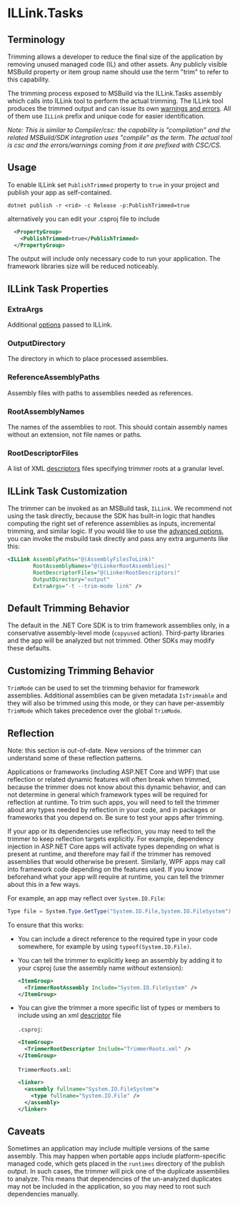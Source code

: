 # ILLink.Tasks

## Terminology

Trimming allows a developer to reduce the final size of the application by removing unused managed code (IL) and other assets. Any publicly visible MSBuild property or item group name should use the term "trim" to refer to this capability.

The trimming process exposed to MSBuild via the ILLink.Tasks assembly which calls into ILLink tool to perform the actual trimming. The ILLink tool produces the trimmed output and can issue its own [warnings and errors](error-codes.md). All of them use `ILLink` prefix and unique code for easier identification.

*Note: This is similar to Compiler/csc: the capability is "compilation" and the related MSBuild/SDK integration uses "compile" as the term. The actual tool is csc and the errors/warnings coming from it are prefixed with CSC/CS.*

## Usage

To enable ILLink set `PublishTrimmed` property to `true` in your project and publish your app as self-contained.

```
dotnet publish -r <rid> -c Release -p:PublishTrimmed=true
```

alternatively you can edit your .csproj file to include 

```xml
  <PropertyGroup>
    <PublishTrimmed>true</PublishTrimmed>
  </PropertyGroup>
```

The output will include only necessary code to run your application. The framework libraries size will be reduced noticeably.

## ILLink Task Properties

### ExtraArgs

Additional [options](illink-options.md) passed to ILLink.

### OutputDirectory

The directory in which to place processed assemblies.

### ReferenceAssemblyPaths

Assembly files with paths to assemblies needed as references.

### RootAssemblyNames

The names of the assemblies to root. This should contain assembly names without an extension, not file names or
paths.

### RootDescriptorFiles

A list of XML [descriptors](data-formats.md#descriptor-format) files specifying trimmer roots at a granular level.

## ILLink Task Customization

The trimmer can be invoked as an MSBuild task, `ILLink`. We recommend not using the task directly, because the SDK has built-in logic that handles computing the right set of reference assemblies as inputs, incremental trimming, and similar logic. If you would like to use the [advanced options](illink-options.md), you can invoke the msbuild task directly and pass any extra arguments like this:

```xml
<ILLink AssemblyPaths="@(AssemblyFilesToLink)"
        RootAssemblyNames="@(LinkerRootAssemblies)"
        RootDescriptorFiles="@(LinkerRootDescriptors)"
        OutputDirectory="output"
        ExtraArgs="-t --trim-mode link" />
```

## Default Trimming Behavior

The default in the .NET Core SDK is to trim framework assemblies only, in a conservative assembly-level mode (`copyused` action). Third-party libraries and the app will be analyzed but not trimmed. Other SDKs may modify these defaults.

## Customizing Trimming Behavior

`TrimMode` can be used to set the trimming behavior for framework assemblies. Additional assemblies can be given
metadata `IsTrimmable` and they will also be trimmed using this mode, or they can have per-assembly `TrimMode` which
takes precedence over the global `TrimMode`.

## Reflection

Note: this section is out-of-date. New versions of the trimmer can understand some of these reflection patterns.

Applications or frameworks (including ASP<span />.NET Core and WPF) that use reflection or related dynamic features will often break when trimmed, because the trimmer does not know about this dynamic behavior, and can not determine in general which framework types will be required for reflection at runtime. To trim such apps, you will need to tell the trimmer about any types needed by reflection in your code, and in packages or frameworks that you depend on. Be sure to test your apps after trimming.

If your app or its dependencies use reflection, you may need to tell the trimmer to keep reflection targets explicitly. For example, dependency injection in ASP<span />.NET Core apps will activate
types depending on what is present at runtime, and therefore may fail
if the trimmer has removed assemblies that would otherwise be
present. Similarly, WPF apps may call into framework code depending on
the features used. If you know beforehand what your app will require
at runtime, you can tell the trimmer about this in a few ways.

For example, an app may reflect over `System.IO.File`:
```csharp
Type file = System.Type.GetType("System.IO.File,System.IO.FileSystem");
```

To ensure that this works:

- You can include a direct reference to the required type in your code
  somewhere, for example by using `typeof(System.IO.File)`.

- You can tell the trimmer to explicitly keep an assembly by adding it
  to your csproj (use the assembly name *without* extension):

  ```xml
  <ItemGroup>
    <TrimmerRootAssembly Include="System.IO.FileSystem" />
  </ItemGroup>
  ```

- You can give the trimmer a more specific list of types or members to
  include using an xml [descriptor](data-formats.md#descriptor-format) file

  `.csproj`:
  ```xml
  <ItemGroup>
    <TrimmerRootDescriptor Include="TrimmerRoots.xml" />
  </ItemGroup>
  ```

  `TrimmerRoots.xml`:
  ```xml
  <linker>
    <assembly fullname="System.IO.FileSystem">
      <type fullname="System.IO.File" />
    </assembly>
  </linker>
  ```

## Caveats

Sometimes an application may include multiple versions of the same
assembly. This may happen when portable apps include platform-specific
managed code, which gets placed in the `runtimes` directory of the
publish output. In such cases, the trimmer will pick one of the
duplicate assemblies to analyze. This means that dependencies of the
un-analyzed duplicates may not be included in the application, so you
may need to root such dependencies manually.

